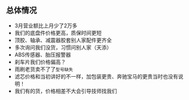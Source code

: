 ## 总体情况
* 3月营业额比上月少了2万多
* 我们的底盘件价格更高，质保时间更短
* 顶胶、轴承、减震器胶套别人家配件更齐全
* 多次询问我们没货，习惯问别人家（天添）
* ABS传感器、胎压报警器
* 刹车片我们价格偏高？
* 雨刷老货卖不了了`型号缺失`
* 滤芯价格和当初讲好的不一样，加包装更贵、奔驰宝马的更贵当时也没有说明！
* 我们有的货，价格相差不大会引导技师找我们
